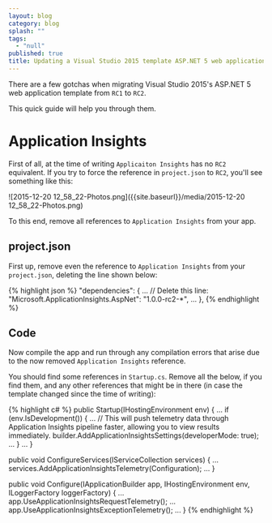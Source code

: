 ```yaml
---
layout: blog
category: blog
splash: ""
tags: 
  - "null"
published: true
title: Updating a Visual Studio 2015 template ASP.NET 5 web application from RC1 to RC2
---
```


There are a few gotchas when migrating Visual Studio 2015's ASP.NET 5 web application template from `RC1` to `RC2`.

This quick guide will help you through them.

# Application Insights
First of all, at the time of writing `Applicaiton Insights` has no `RC2` equivalent. If you try to force the reference in `project.json` to `RC2`, you'll see something like this:

![2015-12-20 12_58_22-Photos.png]({{site.baseurl}}/media/2015-12-20 12_58_22-Photos.png)

To this end, remove all references to `Application Insights` from your app.

## project.json
First up, remove even the reference to `Application Insights` from your `project.json`, deleting the line shown below:

{% highlight json %}
  "dependencies": {
  	...
    // Delete this line:
    "Microsoft.ApplicationInsights.AspNet": "1.0.0-rc2-*",
    ...
  },
{% endhighlight %}

## Code
Now compile the app and run through any compilation errors that arise due to the now removed `Application Insights` reference.

You should find some references in `Startup.cs`. Remove all the below, if you find them, and any other references that might be in there (in case the template changed since the time of writing):

{% highlight c# %}
public Startup(IHostingEnvironment env)
{
    ...
    if (env.IsDevelopment())
    {
        ...
        // This will push telemetry data through Application Insights pipeline faster, allowing you to view results immediately.
        builder.AddApplicationInsightsSettings(developerMode: true);
        ...
    }
    ...
}

public void ConfigureServices(IServiceCollection services)
{
    ...
    services.AddApplicationInsightsTelemetry(Configuration);
    ...
}

public void Configure(IApplicationBuilder app, IHostingEnvironment env, ILoggerFactory loggerFactory)
{
    ...
    app.UseApplicationInsightsRequestTelemetry();
    ...
    app.UseApplicationInsightsExceptionTelemetry();
    ...
}
{% endhighlight %}